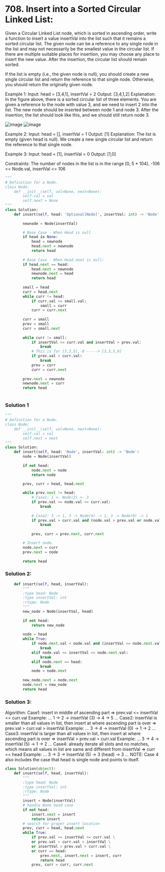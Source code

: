 # 708. Insert into a Sorted Circular Linked List:

Given a Circular Linked List node, which is sorted in ascending order, write a function to insert a value insertVal into the list such that it remains a sorted circular list. The given node can be a reference to any single node in the list and may not necessarily be the smallest value in the circular list.
If there are multiple suitable places for insertion, you may choose any place to insert the new value. After the insertion, the circular list should remain sorted.

If the list is empty (i.e., the given node is null), you should create a new single circular list and return the reference to that single node. Otherwise, you should return the originally given node.

Example 1:
Input: head = [3,4,1], insertVal = 2
Output: [3,4,1,2]
Explanation: In the figure above, there is a sorted circular list of three elements. You are given a reference to the node with value 3, and we need to insert 2 into the list. The new node should be inserted between node 1 and node 3. After the insertion, the list should look like this, and we should still return node 3.

![image](https://user-images.githubusercontent.com/35987583/152662952-9e9b5ded-2be4-4b2e-af4d-05f06e4a7d18.png)
![image](https://user-images.githubusercontent.com/35987583/152662946-02564894-781b-4006-b8ae-681a0a4dfc67.png)


Example 2:
Input: head = [], insertVal = 1
Output: [1]
Explanation: The list is empty (given head is null). We create a new single circular list and return the reference to that single node.

Example 3:
Input: head = [1], insertVal = 0
Output: [1,0]
 
Constraints:
The number of nodes in the list is in the range [0, 5 * 104].
-106 <= Node.val, insertVal <= 106

```python
"""
# Definition for a Node.
class Node:
    def __init__(self, val=None, next=None):
        self.val = val
        self.next = None
"""
class Solution:
    def insert(self, head: 'Optional[Node]', insertVal: int) -> 'Node':
        
        newnode = Node(insertVal)

        # Base Case - When Head is null
        if head is None:
            head = newnode
            head.next = newnode
            return head
        
        # Base Case - When Head.next is null:
        if head.next == head:
            head.next = newnode
            newnode.next = head
            return head
        
        small = head
        curr = head.next
        while curr != head:
            if curr.val <= small.val:
                small = curr
            curr = curr.next
        
        curr = small
        prev = small
        curr = small.next
            
        while curr != small:
            if insertVal <= curr.val and insertVal > prev.val:
                break
            # This is for [3,3,5], 0 -----> [3,3,5,0]
            if prev.val > curr.val:
                break
            prev = curr
            curr = curr.next
            
        prev.next = newnode
        newnode.next = curr
        return head
        
```

### Solution 1

```python
"""
# Definition for a Node.
class Node:
    def __init__(self, val=None, next=None):
        self.val = val
        self.next = next
"""
class Solution:
    def insert(self, head: 'Node', insertVal: int) -> 'Node':
        node = Node(insertVal)  
        
        if not head:
            node.next = node
            return node

        prev, curr = head, head.next
        
        while prev.next != head:
            # Case1: 1 <- Node(2) <- 3
            if prev.val <= node.val <= curr.val:
                break
            
            # Case2: 3 -> 1, 3 -> Node(4) -> 1, 3 -> Node(0) -> 1
            if prev.val > curr.val and (node.val > prev.val or node.val < curr.val):
                break
            
            prev, curr = prev.next, curr.next

        # Insert node.
        node.next = curr
        prev.next = node           
        
        return head
```
      
      
### Solution 2: 

```python
    def insert(self, head, insertVal):
        """
        :type head: Node
        :type insertVal: int
        :rtype: Node
        """
        new_node = Node(insertVal, head)
        
        if not head:  
            return new_node
         
        node = head
        while True:
            if node.next.val < node.val and (insertVal <= node.next.val or insertVal >= node.val):
                break
            elif node.val <= insertVal <= node.next.val:
                break
            elif node.next == head:
                break
            node = node.next
        
        new_node.next = node.next
        node.next = new_node
        return head
 ```     
      
      
### Solution 3:

Algorithm:
Case1: insert in middle of ascending part => prev.val <= insertVal <= curr.val
Example: ... 1 -> 2 -> insertVal (3) -> 4 -> 5 ...
Case2: insertVal is smaller than all values in list, then insert at where ascending part is over => prev.val > curr.val > insertVal
Example: ... 3 -> 4 -> insertVal (0) -> 1 -> 2 ...
Case3: insertVal is larger than all values in list, then insert at where ascending part is over => insertVal > prev.val > curr.val
Example: ... 3 -> 4 -> insertVal (5) -> 1 -> 2 ...
Case4: already iterate all slots and no matches, which means all values in list are same and different from insertVal => curr == head
Example: ... 3 -> 3 -> InsertVal (5) -> 3 (head) -> 3 ...
NOTE: Case 4 also includes the case that head is single node and points to itself.


```python
class Solution(object):
    def insert(self, head, insertVal):
        """
        :type head: Node
        :type insertVal: int
        :rtype: Node
        """
        insert = Node(insertVal)
        # handle None head case
        if not head:
            insert.next = insert
            return insert
        # search for proper insert location
        prev, curr = head, head.next
        while True:
            if prev.val <= insertVal <= curr.val \
            or prev.val > curr.val > insertVal \
            or insertVal > prev.val > curr.val \
            or curr == head:
                prev.next, insert.next = insert, curr
                return head
            prev, curr = curr, curr.next
``` 
